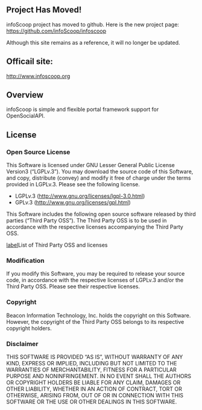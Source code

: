 ## Project Has Moved! ##
infoScoop project has moved to github. Here is the new project page:
https://github.com/infoScoop/infoscoop

Although this site remains as a reference, it will no longer be updated.

## Officail site: ##
http://www.infoscoop.org

## Overview ##
infoScoop is simple and flexible portal framework support for OpenSocialAPI.

## License ##
### Open Source License ###
This Software is licensed under GNU Lesser General Public License Version3 (“LGPLv.3”).  You may download the source code of this Software, and copy, distribute (convey) and modify it free of charge under the terms provided in LGPLv.3.
Please see the following license.

  * LGPLv.3 (http://www.gnu.org/licenses/lgpl-3.0.html)
  * GPLv.3 (http://www.gnu.org/licenses/gpl.html)

This Software includes the following open source software released by third parties (“Third Party OSS”).  The Third Party OSS is to be used in accordance with the respective licenses accompanying the Third Party OSS.

[label](http://www.infoscoop.org/index.php/en/component/content/article/39.html)List of Third Party OSS and licenses

### Modification ###
If you modify this Software, you may be required to release your source code, in accordance with the respective licenses of LGPLv.3 and/or the Third Party OSS.  Please see their respective licenses.

### Copyright ###
Beacon Information Technology, Inc. holds the copyright on this Software.  However, the copyright of the Third Party OSS belongs to its respective copyright holders.

### Disclaimer ###
THIS SOFTWARE IS PROVIDED “AS IS”, WITHOUT WARRANTY OF ANY KIND, EXPRESS OR IMPLIED, INCLUDING BUT NOT LIMITED TO THE WARRANTIES OF MERCHANTABILITY, FITNESS FOR A PARTICULAR PURPOSE AND NONINFRINGEMENT.  IN NO EVENT SHALL THE AUTHORS OR COPYRIGHT HOLDERS BE LIABLE FOR ANY CLAIM, DAMAGES OR OTHER LIABILITY, WHETHER IN AN ACTION OF CONTRACT, TORT OR OTHERWISE, ARISING FROM, OUT OF OR IN CONNECTION WITH THIS SOFTWARE OR THE USE OR OTHER DEALINGS IN THIS SOFTWARE.
